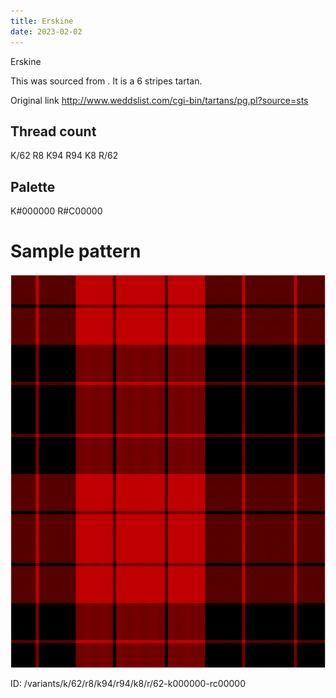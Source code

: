 ```yaml
---
title: Erskine
date: 2023-02-02
---
```

Erskine

This was sourced from <no value>.  It is a 6 stripes tartan.

Original link http://www.weddslist.com/cgi-bin/tartans/pg.pl?source=sts

## Thread count
K/62 R8 K94 R94 K8 R/62

## Palette
K#000000 R#C00000

# Sample pattern

![Tartan detail](tartan.png "K/62 R8 K94 R94 K8 R/62 tartan")

ID: /variants/k/62/r8/k94/r94/k8/r/62-k000000-rc00000
